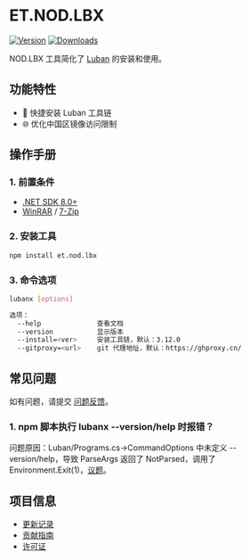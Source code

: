 # ET.NOD.LBX

[![Version](https://img.shields.io/npm/v/et.nod.lbx)](https://www.npmjs.com/package/et.nod.lbx)
[![Downloads](https://img.shields.io/npm/dm/et.nod.lbx)](https://www.npmjs.com/package/et.nod.lbx)  

NOD.LBX 工具简化了 [Luban](https://github.com/focus-creative-games/luban) 的安装和使用。

## 功能特性

- 🚀 快捷安装 Luban 工具链
- 🌐 优化中国区镜像访问限制

## 操作手册

### 1. 前置条件
- [.NET SDK 8.0+](https://dotnet.microsoft.com/zh-cn/download/dotnet/8.0)
- [WinRAR](https://www.win-rar.com/start.html?L=0) / [7-Zip](https://www.7-zip.org/)

### 2. 安装工具
```bash
npm install et.nod.lbx
```

### 3. 命令选项
```bash
lubanx [options]

选项：
  --help              查看文档
  --version           显示版本
  --install=<ver>     安装工具链，默认：3.12.0
  --gitproxy=<url>    git 代理地址，默认：https://ghproxy.cn/
```

## 常见问题

如有问题，请提交 [问题反馈](CONTRIBUTING.md#问题反馈)。

### 1. npm 脚本执行 lubanx --version/help 时报错？
问题原因：Luban/Programs.cs->CommandOptions 中未定义 --version/help，导致 ParseArgs 返回了 NotParsed，调用了 Environment.Exit(1)，[议题](https://github.com/focus-creative-games/luban/issues/190)。

## 项目信息

- [更新记录](CHANGELOG.md)
- [贡献指南](CONTRIBUTING.md)
- [许可证](LICENSE)
